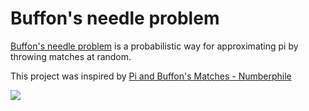 # Buffon's needle problem

[Buffon's needle problem](https://en.wikipedia.org/wiki/Buffon%27s_needle_problem) is a probabilistic way for approximating pi by throwing matches at random.

This project was inspired by [Pi and Buffon's Matches - Numberphile](https://www.youtube.com/watch?v=sJVivjuMfWA)

![](https://media.giphy.com/media/PjaqnxeV1YyQ6V2ZI4/giphy.gif)
